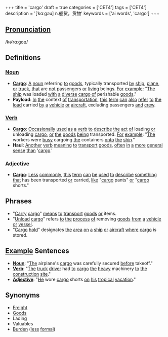 +++
title = 'cargo'
draft = true
categories = ['CET4']
tags = ['CET4']
description = '[ˈkɑːgəu] n.船货，货物'
keywords = ['ai words', 'cargo']
+++

## [Pronunciation](/en/post/pronunciation/)
/kəˈrɑːɡoʊ/

## Definitions
### [Noun](/en/post/noun/)
- **[Cargo](/en/post/cargo/)**: [A](/en/post/a/) [noun](/en/post/noun/) referring [to](/en/post/to/) [goods](/en/post/goods/), typically transported [by](/en/post/by/) [ship](/en/post/ship/), [plane](/en/post/plane/), [or](/en/post/or/) [truck](/en/post/truck/), [that](/en/post/that/) are [not](/en/post/not/) passengers [or](/en/post/or/) [living](/en/post/living/) beings. [For](/en/post/for/) [example](/en/post/example/): "[The](/en/post/the/) [ship](/en/post/ship/) was loaded [with](/en/post/with/) [a](/en/post/a/) [diverse](/en/post/diverse/) [cargo](/en/post/cargo/) [of](/en/post/of/) perishable [goods](/en/post/goods/)."
- **Payload**: [In](/en/post/in/) [the](/en/post/the/) context [of](/en/post/of/) [transportation](/en/post/transportation/), [this](/en/post/this/) [term](/en/post/term/) [can](/en/post/can/) [also](/en/post/also/) [refer](/en/post/refer/) [to](/en/post/to/) [the](/en/post/the/) [load](/en/post/load/) carried [by](/en/post/by/) [a](/en/post/a/) [vehicle](/en/post/vehicle/) [or](/en/post/or/) [aircraft](/en/post/aircraft/), excluding passengers [and](/en/post/and/) [crew](/en/post/crew/).

### [Verb](/en/post/verb/)
- **[Cargo](/en/post/cargo/)**: [Occasionally](/en/post/occasionally/) [used](/en/post/used/) [as](/en/post/as/) [a](/en/post/a/) [verb](/en/post/verb/) [to](/en/post/to/) [describe](/en/post/describe/) [the](/en/post/the/) [act](/en/post/act/) [of](/en/post/of/) loading [or](/en/post/or/) unloading [cargo](/en/post/cargo/), [or](/en/post/or/) [the](/en/post/the/) [goods](/en/post/goods/) [being](/en/post/being/) transported. [For](/en/post/for/) [example](/en/post/example/): "[The](/en/post/the/) workers were [busy](/en/post/busy/) cargoing [the](/en/post/the/) containers [onto](/en/post/onto/) [the](/en/post/the/) [ship](/en/post/ship/)."
- **Haul**: [Another](/en/post/another/) [verb](/en/post/verb/) [meaning](/en/post/meaning/) [to](/en/post/to/) [transport](/en/post/transport/) [goods](/en/post/goods/), [often](/en/post/often/) [in](/en/post/in/) [a](/en/post/a/) [more](/en/post/more/) [general](/en/post/general/) [sense](/en/post/sense/) [than](/en/post/than/) '[cargo](/en/post/cargo/).'

### [Adjective](/en/post/adjective/)
- **[Cargo](/en/post/cargo/)**: [Less](/en/post/less/) [commonly](/en/post/commonly/), [this](/en/post/this/) [term](/en/post/term/) [can](/en/post/can/) [be](/en/post/be/) [used](/en/post/used/) [to](/en/post/to/) [describe](/en/post/describe/) [something](/en/post/something/) [that](/en/post/that/) has been transported [or](/en/post/or/) carried, [like](/en/post/like/) "[cargo](/en/post/cargo/) pants" [or](/en/post/or/) "[cargo](/en/post/cargo/) shorts." 

## Phrases
- "[Carry](/en/post/carry/) [cargo](/en/post/cargo/)" [means](/en/post/means/) [to](/en/post/to/) [transport](/en/post/transport/) [goods](/en/post/goods/) [or](/en/post/or/) items.
- "[Unload](/en/post/unload/) [cargo](/en/post/cargo/)" refers [to](/en/post/to/) [the](/en/post/the/) [process](/en/post/process/) [of](/en/post/of/) removing [goods](/en/post/goods/) [from](/en/post/from/) [a](/en/post/a/) [vehicle](/en/post/vehicle/) [or](/en/post/or/) [vessel](/en/post/vessel/).
- "[Cargo](/en/post/cargo/) [hold](/en/post/hold/)" designates [the](/en/post/the/) [area](/en/post/area/) [on](/en/post/on/) [a](/en/post/a/) [ship](/en/post/ship/) [or](/en/post/or/) [aircraft](/en/post/aircraft/) [where](/en/post/where/) [cargo](/en/post/cargo/) is stored.

## [Example](/en/post/example/) Sentences
- **[Noun](/en/post/noun/)**: "[The](/en/post/the/) airplane's [cargo](/en/post/cargo/) was carefully secured [before](/en/post/before/) takeoff."
- **[Verb](/en/post/verb/)**: "[The](/en/post/the/) [truck](/en/post/truck/) [driver](/en/post/driver/) had [to](/en/post/to/) [cargo](/en/post/cargo/) [the](/en/post/the/) [heavy](/en/post/heavy/) machinery [to](/en/post/to/) [the](/en/post/the/) [construction](/en/post/construction/) [site](/en/post/site/)."
- **[Adjective](/en/post/adjective/)**: "[He](/en/post/he/) wore [cargo](/en/post/cargo/) shorts [on](/en/post/on/) [his](/en/post/his/) [tropical](/en/post/tropical/) [vacation](/en/post/vacation/)."

## Synonyms
- [Freight](/en/post/freight/)
- [Goods](/en/post/goods/)
- Lading
- Valuables
- [Burden](/en/post/burden/) ([less](/en/post/less/) [formal](/en/post/formal/))
